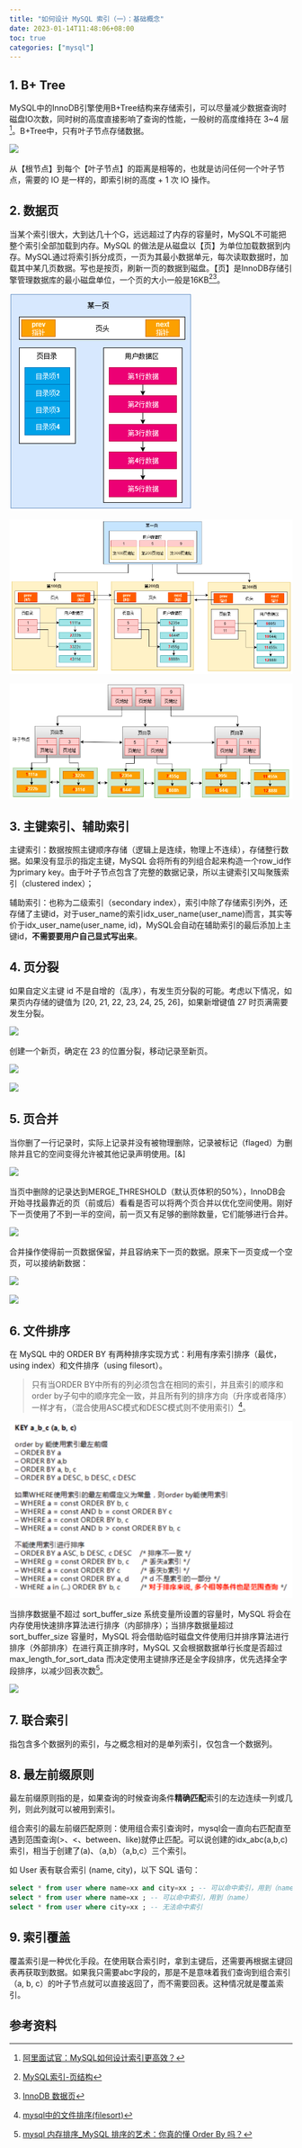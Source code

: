 ```yaml
---
title: "如何设计 MySQL 索引（一）：基础概念"
date: 2023-01-14T11:48:06+08:00
toc: true
categories: ["mysql"]
---
```


## 1. B+ Tree

MySQL中的InnoDB引擎使用B+Tree结构来存储索引，可以尽量减少数据查询时磁盘IO次数，同时树的高度直接影响了查询的性能，一般树的高度维持在 3~4 层[^1]。B+Tree中，只有叶子节点存储数据。

![](https://segmentfault.com/img/remote/1460000038921159)

从【根节点】到每个【叶子节点】的距离是相等的，也就是访问任何一个叶子节点，需要的 IO 是一样的，即索引树的高度 + 1 次 IO 操作。

## 2. 数据页

当某个索引很大，大到达几十个G，远远超过了内存的容量时，MySQL不可能把整个索引全部加载到内存。MySQL 的做法是从磁盘以【页】为单位加载数据到内存。MySQL通过将索引拆分成页，一页为其最小数据单元，每次读取数据时，加载其中某几页数据。写也是按页，刷新一页的数据到磁盘。【页】是InnoDB存储引擎管理数据库的最小磁盘单位，一个页的大小一般是16KB[^2][^3]。


![](/images/how-to-design-index-1.png)

![](/images/how-to-design-index-2.png)

![](/images/how-to-design-index-3.png)

## 3. 主键索引、辅助索引

主键索引：数据按照主键顺序存储（逻辑上是连续，物理上不连续），存储整行数据。如果没有显示的指定主键，MySQL 会将所有的列组合起来构造一个row_id作为primary key。由于叶子节点包含了完整的数据记录，所以主键索引又叫聚簇索引（clustered index）；

辅助索引：也称为二级索引（secondary index），索引中除了存储索引列外，还存储了主键id，对于user_name的索引idx_user_name(user_name)而言，其实等价于idx_user_name(user_name, id)，MySQL会自动在辅助索引的最后添加上主键id，**不需要要用户自己显式写出来**。

## 4. 页分裂

如果自定义主键 id 不是自增的（乱序），有发生页分裂的可能。考虑以下情况，如果页内存储的键值为 [20, 21, 22, 23, 24, 25, 26]，如果新增键值 27 时页满需要发生分裂。

![](https://pic3.zhimg.com/80/v2-750b0a4f535435653c13cdcb0c853d06_1440w.webp)

创建一个新页，确定在 23 的位置分裂，移动记录至新页。

![](https://pic3.zhimg.com/80/v2-eb81b65c29711b609e2076af48c17146_1440w.webp)

![](https://pic1.zhimg.com/80/v2-0d05a58b7f1f1856894985e015db49c0_1440w.webp)

## 5. 页合并

当你删了一行记录时，实际上记录并没有被物理删除，记录被标记（flaged）为删除并且它的空间变得允许被其他记录声明使用。[&]

![](https://pic1.zhimg.com/80/v2-6a9fd05c70648eabfb153f9c38b081d4_1440w.webp)

当页中删除的记录达到MERGE_THRESHOLD（默认页体积的50%），InnoDB会开始寻找最靠近的页（前或后）看看是否可以将两个页合并以优化空间使用。刚好下一页使用了不到一半的空间，前一页又有足够的删除数量，它们能够进行合并。

![](https://pic3.zhimg.com/80/v2-f3497d7e821abdfd51797a80bf0e68c2_1440w.webp)

合并操作使得前一页数据保留，并且容纳来下一页的数据。原来下一页变成一个空页，可以接纳新数据：

![](https://pic2.zhimg.com/80/v2-ed174fc87f4037da0ed81cd1268653b5_1440w.webp)

![](https://pic3.zhimg.com/80/v2-345d5647e15879a7342895d07fe1906e_1440w.webp)

## 6. 文件排序

在 MySQL 中的 ORDER BY 有两种排序实现方式：利用有序索引排序（最优，using index）和文件排序（using filesort）。

> 只有当ORDER BY中所有的列必须包含在相同的索引，并且索引的顺序和order by子句中的顺序完全一致，并且所有列的排序方向（升序或者降序）一样才有，（混合使用ASC模式和DESC模式则不使用索引）[^4]。

![](/images/how-to-design-index-4.png)

当排序数据量不超过 sort_buffer_size 系统变量所设置的容量时，MySQL 将会在内存使用快速排序算法进行排序（内部排序）；当排序数据量超过 sort_buffer_size 容量时，MySQL 将会借助临时磁盘文件使用归并排序算法进行排序（外部排序）在进行真正排序时，MySQL 又会根据数据单行长度是否超过 max_length_for_sort_data 而决定使用主键排序还是全字段排序，优先选择全字段排序，以减少回表次数[^5]。

![](https://dl-harmonyos.51cto.com/images/202204/33082ec07b3468cf1823500588c010202b686c.png)

## 7. 联合索引

指包含多个数据列的索引，与之概念相对的是单列索引，仅包含一个数据列。

## 8. 最左前缀原则

最左前缀原则指的是，如果查询的时候查询条件**精确匹配**索引的左边连续一列或几列，则此列就可以被用到索引。

组合索引的最左前缀匹配原则：使用组合索引查询时，mysql会一直向右匹配直至遇到范围查询(>、<、between、like)就停止匹配。可以说创建的idx_abc(a,b,c)索引，相当于创建了(a)、（a,b）（a,b,c）三个索引。

如 User 表有联合索引 (name, city)，以下 SQL 语句：

```sql
select * from user where name=xx and city=xx ; -- 可以命中索引，用到（name, city）
select * from user where name=xx ; -- 可以命中索引，用到（name）
select * from user where city=xx ; -- 无法命中索引    
```

## 9. 索引覆盖

覆盖索引是一种优化手段。在使用联合索引时，拿到主键后，还需要再根据主键回表再获取到数据。如果我只需要abc字段的，那是不是意味着我们查询到组合索引（a, b, c）的叶子节点就可以直接返回了，而不需要回表。这种情况就是覆盖索引。

## 参考资料

[^1]: [阿里面试官：MySQL如何设计索引更高效？](https://segmentfault.com/a/1190000038921156)
[^2]: [MySQL索引-页结构](https://www.cnblogs.com/caoxb/p/15526053.html)
[^3]: [InnoDB 数据页](https://juejin.cn/post/6974225353371975693)
[^4]: [mysql中的文件排序(filesort)](https://www.cnblogs.com/chafanbusi/p/10648026.html)
[^5]: [mysql 内存排序_MySQL 排序的艺术：你真的懂 Order By 吗？](https://blog.csdn.net/weixin_39997400/article/details/114331759)